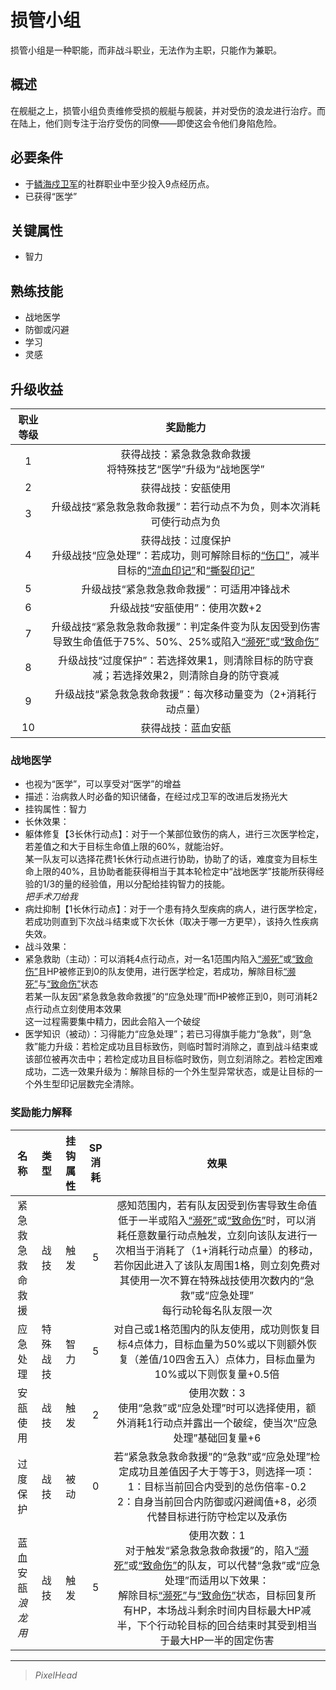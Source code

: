 # 损管小组

损管小组是一种职能，而非战斗职业，无法作为主职，只能作为兼职。

## 概述

在舰艇之上，损管小组负责维修受损的舰艇与舰装，并对受伤的浪龙进行治疗。而在陆上，他们则专注于治疗受伤的同僚——即使这会令他们身陷危险。

## 必要条件

* 于<a href="../seaDragonGuard" target="_blank">鳞海戍卫军</a>的社群职业中至少投入9点经历点。
* 已获得“医学”

## 关键属性

* 智力

## 熟练技能

* 战地医学
* 防御或闪避
* 学习
* 灵感

## 升级收益

职业等级|奖励能力
:--:|:--:
1|获得战技：紧急救急救命救援<br>将特殊技艺“医学”升级为“战地医学”
2|获得战技：安瓿使用
3|升级战技“紧急救急救命救援”：若行动点不为负，则本次消耗可使行动点为负
4|获得战技：过度保护<br>升级战技“应急处理”：若成功，则可解除目标的<a href="../../../status/normal/#伤口" target="_blank">“伤口”</a>，减半目标的<a href="../../../status/mark/#流血印记" target="_blank">“流血印记”</a>和<a href="../../../status/mark/#撕裂印记" target="_blank">“撕裂印记”</a>
5|升级战技“紧急救急救命救援”：可适用冲锋战术
6|升级战技“安瓿使用”：使用次数+2
7|升级战技“紧急救急救命救援”：判定条件变为队友因受到伤害导致生命值低于75%、50%、25%或陷入<a href="../../../status/normal/#濒死" target="_blank">“濒死”</a>或<a href="../../../status/normal/#致命伤" target="_blank">“致命伤”</a>
8|升级战技“过度保护”：若选择效果1，则清除目标的防守衰减；若选择效果2，则清除自身的防守衰减
9|升级战技“紧急救急救命救援”：每次移动量变为（2+消耗行动点量）
10|获得战技：蓝血安瓿

### 战地医学

* 也视为“医学”，可以享受对“医学”的增益
* 描述：治病救人时必备的知识储备，在经过戍卫军的改进后发扬光大
* 挂钩属性：智力
* 长休效果：
* 躯体修复【3长休行动点】：对于一个某部位致伤的病人，进行三次医学检定，若差值之和大于目标生命值上限的60%，就能治好。<br>某一队友可以选择花费1长休行动点进行协助，协助了的话，难度变为目标生命上限的40%，且协助者能获得相当于其本轮检定中“战地医学”技能所获得经验的1/3的量的经验值，用以分配给挂钩智力的技能。<br>*把手术刀给我*
* 病灶抑制【1长休行动点】：对于一个患有持久型疾病的病人，进行医学检定，若成功则直到下次战斗结束或下次长休（取决于哪一方更早），该持久性疾病失效。
* 战斗效果：
* 紧急救助（主动）：可以消耗4点行动点，对一名1范围内陷入<a href="../../../status/normal/#濒死" target="_blank">“濒死”</a>或<a href="../../../status/normal/#致命伤" target="_blank">“致命伤”</a>且HP被修正到0的队友使用，进行医学检定，若成功，解除目标<a href="../../../status/normal/#濒死" target="_blank">“濒死”</a>与<a href="../../../status/normal/#致命伤" target="_blank">“致命伤”</a>状态<br>若某一队友因“紧急救急救命救援”的“应急处理”而HP被修正到0，则可消耗2点行动点立刻使用本效果<br>这一过程需要集中精力，因此会陷入一个破绽
* 医学知识（被动）：习得能力“应急处理”；若已习得旗手能力“急救”，则“急救”能力升级：若检定成功且目标致伤，则临时暂时消除之，直到战斗结束或该部位被再次击中；若检定成功且目标临时致伤，则立刻消除之。若检定困难成功，二选一效果升级为：解除目标的一个外生型异常状态，或是让目标的一个外生型印记层数完全清除。

### 奖励能力解释

名称|类型|挂钩属性|SP消耗|效果
:--:|:--:|:--:|:--:|:--:
紧急救急<br>救命救援|战技|触发|5|感知范围内，若有队友因受到伤害导致生命值低于一半或陷入<a href="../../../status/normal/#濒死" target="_blank">“濒死”</a>或<a href="../../../status/normal/#致命伤" target="_blank">“致命伤”</a>时，可以消耗任意数量行动点触发，立刻向该队友进行一次相当于消耗了（1+消耗行动点量）的移动，若你因此进入了该队友周围1格，则立刻免费对其使用一次不算在特殊战技使用次数内的“急救”或“应急处理”<br>每行动轮每名队友限一次
应急处理|特殊战技|智力|5|对自己或1格范围内的队友使用，成功则恢复目标4点体力，目标血量为50%或以下则额外恢复（差值/10四舍五入）点体力，目标血量为10%或以下则恢复量+0.5倍
安瓿使用|战技|触发|2|使用次数：3<br>使用“急救”或“应急处理”时可以选择使用，额外消耗1行动点并露出一个破绽，使当次“应急处理”基础回复量+6
过度保护|战技|被动|0|若“紧急救急救命救援”的“急救”或“应急处理”检定成功且差值因子大于等于3，则选择一项：<br>1：目标当前回合内受到的总伤倍率-0.2<br>2：自身当前回合内防御或闪避阈值+8，必须代替目标进行防守检定以及承伤
蓝血安瓿<br>*浪龙用*|战技|触发|5|使用次数：1<br>对于触发“紧急救急救命救援”的，陷入<a href="../../../status/normal/#濒死" target="_blank">“濒死”</a>或<a href="../../../status/normal/#致命伤" target="_blank">“致命伤”</a>的队友，可以代替“急救”或“应急处理”而适用以下效果：<br>解除目标<a href="../../../status/normal/#濒死" target="_blank">“濒死”</a>与<a href="../../../status/normal/#致命伤" target="_blank">“致命伤”</a>状态，目标回复所有HP，本场战斗剩余时间内目标最大HP减半，下个行动轮目标的回合结束时其受到相当于最大HP一半的固定伤害

---

> *PixelHead*
